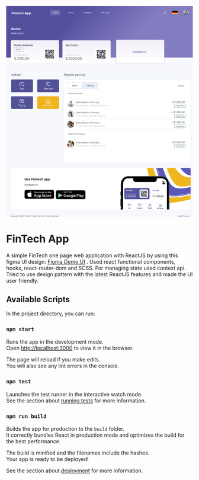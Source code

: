 ![sample-image](https://raw.githubusercontent.com/Zubayer94/fintech-app/main/src/assets/img/home-layout.png)

# FinTech App

A simple FinTech one page web application with ReactJS by using this figma UI design: [Figma Demo UI](https://www.figma.com/file/xVjgaNjJEIppeEkA2kGgrx/Front-end-Developer-Test-Scenario?node-id=0%3A1) . Used react functional components, hooks, react-router-dom and SCSS. For managing state used context api. Tried to use design pattern with the latest ReactJS features and made the UI user friendly.

## Available Scripts

In the project directory, you can run:

### `npm start`

Runs the app in the development mode.\
Open [http://localhost:3000](http://localhost:3000) to view it in the browser.

The page will reload if you make edits.\
You will also see any lint errors in the console.

### `npm test`

Launches the test runner in the interactive watch mode.\
See the section about [running tests](https://facebook.github.io/create-react-app/docs/running-tests) for more information.

### `npm run build`

Builds the app for production to the `build` folder.\
It correctly bundles React in production mode and optimizes the build for the best performance.

The build is minified and the filenames include the hashes.\
Your app is ready to be deployed!

See the section about [deployment](https://facebook.github.io/create-react-app/docs/deployment) for more information.
